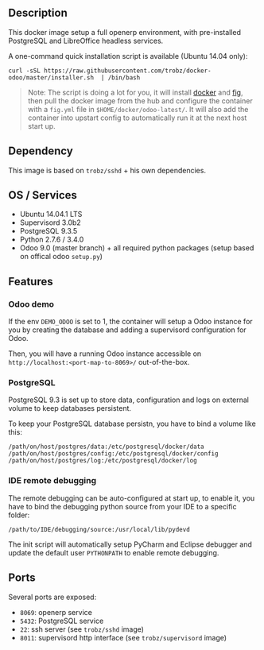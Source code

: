 ## Description

This docker image setup a full openerp environment, with pre-installed PostgreSQL and LibreOffice headless services. 

A one-command quick installation script is available (Ubuntu 14.04 only):
```
curl -sSL https://raw.githubusercontent.com/trobz/docker-odoo/master/installer.sh  | /bin/bash
```

> Note:
The script is doing a lot for you, it will install [docker](http://docs.docker.com/installation/ubuntulinux/) and [fig](http://www.fig.sh/install.html), then pull the docker image from the hub and configure the container with a `fig.yml` file in `$HOME/docker/odoo-latest/`. It will also add the container into upstart config to automatically run it at the next host start up.

## Dependency

This image is based on `trobz/sshd` + his own dependencies.

## OS / Services

- Ubuntu 14.04.1 LTS
- Supervisord 3.0b2 
- PostgreSQL 9.3.5
- Python 2.7.6 / 3.4.0
- Odoo 9.0 (master branch) + all required python packages (setup based on offical odoo `setup.py`)

## Features

### Odoo demo

If the env `DEMO_ODOO` is set to 1, the container will setup a Odoo instance for you by creating the database and adding a supervisord configuration for Odoo.

Then, you will have a running Odoo instance accessible on `http://localhost:<port-map-to-8069>/` out-of-the-box.
 

### PostgreSQL

PostgreSQL 9.3 is set up to store data, configuration and logs on external volume to keep databases persistent.

To keep your PostgreSQL database persistn, you have to bind a volume like this:
```
/path/on/host/postgres/data:/etc/postgresql/docker/data
/path/on/host/postgres/config:/etc/postgresql/docker/config
/path/on/host/postgres/log:/etc/postgresql/docker/log
```

### IDE remote debugging

The remote debugging can be auto-configured at start up, to enable it,
you have to bind the debugging python source from your IDE to a specific folder:

```
/path/to/IDE/debugging/source:/usr/local/lib/pydevd
```

The init script will automatically setup PyCharm and Eclipse debugger and update the default user `PYTHONPATH` to enable remote debugging.

## Ports

Several ports are exposed:
- `8069`: openerp service
- `5432`: PostgreSQL service
- `22`: ssh server (see `trobz/sshd` image)
- `8011`: supervisord http interface  (see `trobz/supervisord` image)
